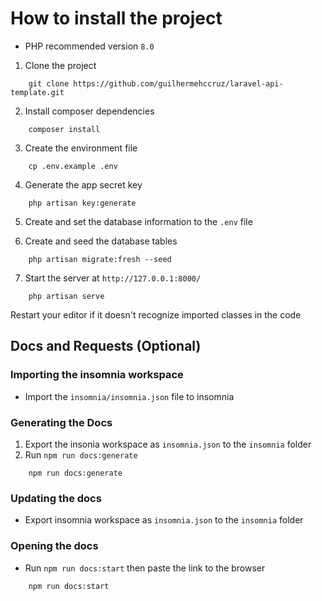 # How to install the project

* PHP recommended version `8.0`

1. Clone the project
```
	git clone https://github.com/guilhermehccruz/laravel-api-template.git
```

2. Install composer dependencies
```
    composer install
```

3. Create the environment file
```
	cp .env.example .env
```

4. Generate the app secret key
```
	php artisan key:generate
```

5. Create and set the database information to the `.env` file

6. Create and seed the database tables
```
	php artisan migrate:fresh --seed
```

7. Start the server at `http://127.0.0.1:8000/`
```
	php artisan serve
```

Restart your editor if it doesn't recognize imported classes in the code


## Docs and Requests (Optional)

### Importing the insomnia workspace

* Import the `insomnia/insomnia.json` file to insomnia
### Generating the Docs

1. Export the insonia workspace as `insomnia.json` to the `insomnia` folder 
2. Run `npm run docs:generate`
```
	npm run docs:generate
```

### Updating the docs
* Export insomnia workspace as `insomnia.json` to the `insomnia` folder

### Opening the docs
* Run `npm run docs:start` then paste the link to the browser
```
	npm run docs:start
```
